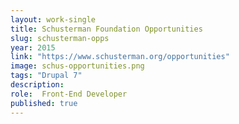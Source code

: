 ```yaml
---
layout: work-single
title: Schusterman Foundation Opportunities
slug: schusterman-opps
year: 2015
link: "https://www.schusterman.org/opportunities"
image: schus-opportunities.png
tags: "Drupal 7"
description:
role:  Front-End Developer
published: true
---
```

